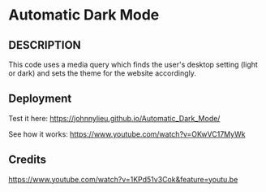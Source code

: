 # Automatic Dark Mode

## DESCRIPTION
This code uses a media query which finds the user's desktop setting (light or dark) and sets the theme for the website accordingly.

## Deployment
Test it here: https://johnnylieu.github.io/Automatic_Dark_Mode/

See how it works: https://www.youtube.com/watch?v=OKwVC17MyWk

## Credits
https://www.youtube.com/watch?v=1KPd51v3Cok&feature=youtu.be